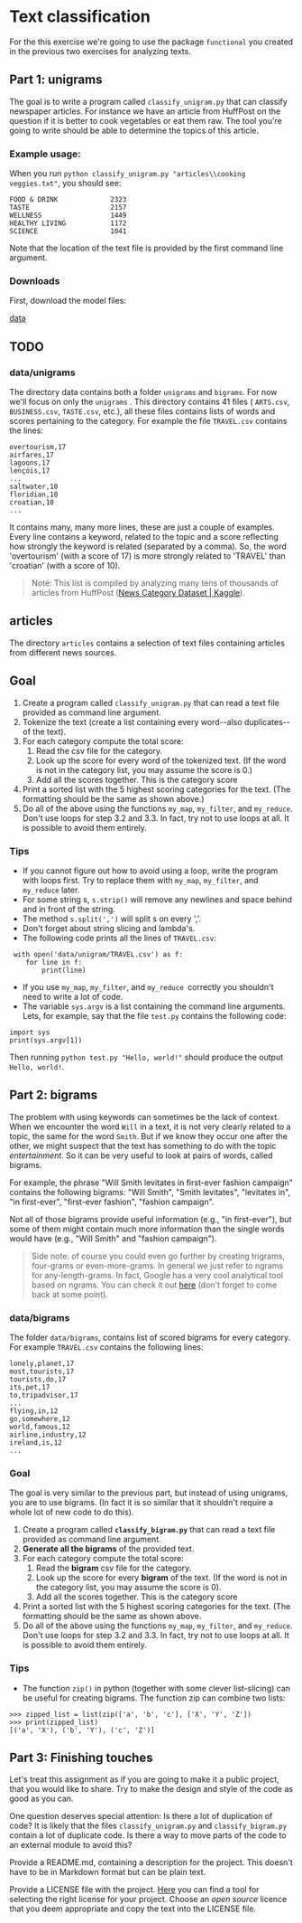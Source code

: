 # Text classification

For the this exercise we're going to use the package `functional` you created in the previous two exercises for analyzing texts.

## Part 1: unigrams

The goal is to write a program called `classify_unigram.py` that can classify newspaper articles. For instance we have an article from HuffPost on the question if it is better to cook vegetables or eat them raw. The tool you're going to write should be able to determine the topics of this article.

### Example usage:

When you run `python classify_unigram.py "articles\\cooking veggies.txt"`, you should see:

```
FOOD & DRINK             2323
TASTE                    2157
WELLNESS                 1449
HEALTHY LIVING           1172
SCIENCE                  1041
```

Note that the location of the text file is provided by the first command line argument.

### Downloads

First, download the model files:

[data](news/downloads/news-topic-data.zip)

## TODO

### data/unigrams

The directory data contains both a folder `unigrams` and `bigrams`. For now we'll focus on only the `unigrams` . This directory contains 41 files ( `ARTS.csv`, `BUSINESS.csv`, `TASTE.csv`, etc.), all these files contains lists of words and scores pertaining to the category. For example the file `TRAVEL.csv` contains the lines:

```
overtourism,17
airfares,17
lagoons,17
lençóis,17
...
saltwater,10
floridian,10
croatian,10
...
```

It contains many, many more lines, these are just a couple of examples. Every line contains a keyword, related to the topic and a score reflecting how strongly the keyword is related (separated by a comma). So, the word 'overtourism' (with a score of 17) is more strongly related to 'TRAVEL' than 'croatian' (with a score of 10).

> Note: This list is compiled by analyzing many tens of thousands of articles from HuffPost ([News Category Dataset | Kaggle](https://www.kaggle.com/rmisra/news-category-dataset)).

## articles

The directory `articles` contains a selection of text files containing articles from different news sources.

## Goal

1. Create a program called `classify_unigram.py` that can read a text file provided as command line argument.
2. Tokenize the text (create a list containing every word--also duplicates--of the text).
3. For each category compute the total score:
   1. Read the csv file for the category.
   2. Look up the score for every word of the tokenized text. (If the word is not in the category list, you may assume the score is 0.)
   3. Add all the scores together. This is the category score
4. Print a sorted list with the 5 highest scoring categories for the text. (The formatting should be the same as shown above.)
5. Do all of the above using the functions `my_map`, `my_filter`, and `my_reduce`. Don't use loops for step 3.2 and 3.3. In fact, try not to use loops at all. It is possible to avoid them entirely.

### Tips

- If you cannot figure out how to avoid using a loop, write the program with loops first. Try to replace them with  `my_map`, `my_filter`, and `my_reduce` later.
- For some string s, `s.strip()` will remove any newlines and space behind and in front of the string.
- The method `s.split(',')` will split s on every ','.
- Don't forget about string slicing and lambda's.
- The following code prints all the lines of `TRAVEL.csv`:
```
 with open('data/unigram/TRAVEL.csv') as f:
 	for line in f:
    	print(line)
```
- If you use `my_map`, `my_filter`, and `my_reduce `correctly you shouldn't need to write a lot of code.
- The variable `sys.argv` is a list containing the command line arguments. Lets, for example, say that the file `test.py` contains the following code:
```
import sys
print(sys.argv[1])
```
Then running `python test.py "Hello, world!"` should produce the output `Hello, world!`.

## Part 2: bigrams

The problem with using keywords can sometimes be the lack of context. When we encounter the word `Will` in a text, it is not very clearly related to a topic, the same for the word `Smith`. But if we know they occur one after the other, we might suspect that the text has something to do with the topic _entertainment_. So it can be very useful to look at pairs of words, called bigrams.

For example, the phrase "Will Smith levitates in first-ever fashion campaign" contains the following bigrams: "Will Smith", "Smith levitates", "levitates in", "in first-ever", "first-ever fashion", "fashion campaign".

Not all of those bigrams provide useful information (e.g., "in first-ever"), but some of them might contain much more information than the single words would have (e.g., "Will Smith" and "fashion campaign").

> Side note: of course you could even go further by creating trigrams, four-grams or even-more-grams. In general we just refer to ngrams for any-length-grams. In fact, Google has a very cool analytical tool based on ngrams. You can check it out [here](https://books.google.com/ngrams/graph?content=natural+language+processing%2Cfunctional+programming&year_start=1960&year_end=2008&corpus=15&smoothing=3&share=&direct_url=t1%3B%2Cnatural%20language%20processing%3B%2Cc0%3B.t1%3B%2Cfunctional%20programming%3B%2Cc0) (don't forget to come back at some point).

### data/bigrams

The folder `data/bigrams`, contains list of scored bigrams for every category. For example `TRAVEL.csv` contains the following lines:

```
lonely,planet,17
most,tourists,17
tourists,do,17
its,pet,17
to,tripadvisor,17
...
flying,in,12
go,somewhere,12
world,famous,12
airline,industry,12
ireland,is,12
...
```

### Goal

The goal is very similar to the previous part, but instead of using unigrams, you are to use bigrams. (In fact it is so similar that it shouldn't require a whole lot of new code to do this).

1. Create a program called **`classify_bigram.py`** that can read a text file provided as command line argument.
2. **Generate all the bigrams** of the provided text.
3. For each category compute the total score:
   1. Read the **bigram** csv file for the category.
   2. Look up the score for every **bigram** of the text. (If the word is not in the category list, you may assume the score is 0).
   3. Add all the scores together. This is the category score
4. Print a sorted list with the 5 highest scoring categories for the text. (The formatting should be the same as shown above.
5. Do all of the above using the functions `my_map`, `my_filter`, and `my_reduce`. Don't use loops for step 3.2 and 3.3. In fact, try not to use loops at all. It is possible to avoid them entirely.

### Tips

- The function `zip()` in python (together with some clever list-slicing) can be useful for creating bigrams. The function zip can combine two lists:
```
>>> zipped_list = list(zip(['a', 'b', 'c'], ['X', 'Y', 'Z'])
>>> print(zipped_list)
[('a', 'X'), ('b', 'Y'), ('c', 'Z')]
```

## Part 3: Finishing touches

Let's treat this assignment as if you are going to make it a public project, that you would like to share. Try to make the design and style of the code as good as you can.

One question deserves special attention: Is there a lot of duplication of code? It is likely that the files `classify_unigram.py` and `classify_bigram.py `contain a lot of duplicate code. Is there a way to move parts of the code to an external module to avoid this?

Provide a README.md, containing a description for the project. This doesn't have to be in Markdown format but can be plain text.

Provide a LICENSE file with the project. [Here](https://choosealicense.com/) you can find a tool for selecting the right license for your project. Choose an *open source* licence that you deem appropriate and copy the text into the LICENSE file.
